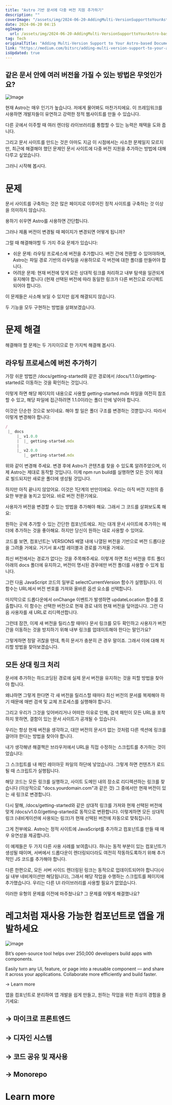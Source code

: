 ```yaml
---
title: "Astro 기반 문서에 다중 버전 지원 추가하기"
description: ""
coverImage: "/assets/img/2024-06-20-AddingMulti-VersionSupporttoYourAstro-basedDocumentation_0.png"
date: 2024-06-20 04:15
ogImage: 
  url: /assets/img/2024-06-20-AddingMulti-VersionSupporttoYourAstro-basedDocumentation_0.png
tag: Tech
originalTitle: "Adding Multi-Version Support to Your Astro-based Documentation"
link: "https://medium.com/bitsrc/adding-multi-version-support-to-your-astro-based-documentation-429aa2ca7089"
isUpdated: true
---
```





## 같은 문서 안에 여러 버전을 가질 수 있는 방법은 무엇인가요?

![Image](/assets/img/2024-06-20-AddingMulti-VersionSupporttoYourAstro-basedDocumentation_0.png)

현재 Astro는 매우 인기가 높습니다. 저에게 물어봐도 마찬가지에요. 이 프레임워크를 사용하면 개발자들이 유연하고 강력한 정적 웹사이트를 만들 수 있습니다.

다른 곳에서 이주할 때 여러 렌더링 라이브러리를 통합할 수 있는 능력은 채택을 도와 줍니다.

<div class="content-ad"></div>

그리고 문서 사이트를 만드는 것은 아마도 지금 이 시점에서는 사소한 문제일지 모르지만, 최근에 해결해야 했던 문제인 문서 사이트에 다중 버전 지원을 추가하는 방법에 대해 다루고 싶었습니다.

그러니 시작해 봅시다.

# 문제

문서 사이트를 구축하는 것은 많은 페이지로 이루어진 정적 사이트를 구축하는 것 이상을 의미하지 않습니다.

<div class="content-ad"></div>

용하기 쉬우면 Astro를 사용하면 간단합니다.

그러나 제품 버전이 변경될 때 페이지가 변경되면 어떻게 됩니까?

그럴 때 해결해야할 두 가지 주요 문제가 있습니다:

- 쉬운 문제: 라우팅 프로세스에 버전을 추가합니다. 버전 간에 전환할 수 있어야하며, Astro는 파일 경로 기반의 라우팅을 사용하므로 각 버전에 대한 폴더를 만들어야 합니다.
- 어려운 문제: 현재 버전에 맞게 모든 상대적 링크를 처리하고 내부 탐색을 일관되게 유지해야 합니다 (현재 선택된 버전에 따라 동일한 링크가 다른 버전으로 리디렉트되어야 합니다).

<div class="content-ad"></div>

이 문제들은 사소해 보일 수 있지만 쉽게 해결되지 않습니다.

두 기능을 모두 구현하는 방법을 살펴보겠습니다.

# 문제 해결

해결해야 할 문제는 두 가지이므로 한 가지씩 해결해 봅시다.

<div class="content-ad"></div>

## 라우팅 프로세스에 버전 추가하기

가장 쉬운 방법은 /docs/getting-started와 같은 경로에서 /docs/1.1.0/getting-started로 이동하는 것을 확인하는 것입니다.

이렇게 하면 해당 페이지의 내용으로 사용할 getting-started.mdx 파일을 여전히 참조할 수 있고, 해당 파일에 접근하려면 1.1.0이라는 폴더 안에 넣어야 합니다.

이것은 단순한 것으로 보이네요. 해야 할 일은 폴더 구조를 변경하는 것뿐입니다. 따라서 이렇게 변경해야 합니다:

<div class="content-ad"></div>

```js
/
 |_ docs
     |_ v1.0.0
     |  |_ getting-started.mdx
     |
     |_ v2.0.0
        |_ getting-started.mdx
```

위와 같이 변경해 주세요. 변경 후에 Astro가 콘텐츠를 찾을 수 있도록 알려주었으며, 이제 Astro는 제대로 동작할 것입니다. 이제 npm run build를 실행하면 모든 것이 제대로 빌드되지만 새로운 폴더에 생성될 것입니다.

<div class="content-ad"></div>

하지만 아직 끝나지 않았어요. 이것은 1단계의 반만이에요. 우리는 아직 버전 지원의 중요한 부분을 놓치고 있어요. 바로 버전 전환기에요.

사용자가 버전을 변경할 수 있는 방법을 추가해야 해요. 그래서 그 코드를 살펴보도록 해요:

원하는 곳에 추가할 수 있는 간단한 컴포넌트에요. 저는 대개 문서 사이트에 추가하는 헤더에 추가하는 것을 좋아해요. 하지만 당신이 원하는 대로 사용할 수 있어요.

코드를 보면, 컴포넌트는 VERSIONS 배열 내에 나열된 버전을 기반으로 버전 드롭다운을 그려줄 거에요. 거기서 표시할 레이블과 경로를 가져올 거에요.

<div class="content-ad"></div>

최신 버전에서는 경로가 없다는 것을 주목해주세요. 이렇게 하면 최신 버전을 루트 폴더 아래의 docs 폴더에 유지하고, 버전이 명시된 경우에만 버전 폴더를 사용할 수 있게 됩니다.

그런 다음 JavaScript 코드의 일부로 selectCurrentVersion 함수가 실행됩니다. 이 함수는 URL에서 버전 번호를 가져와 올바른 옵션 요소를 선택합니다.

마지막으로 드롭다운에서 onChange 이벤트가 발생하면 updateLocation 함수를 호출합니다. 이 함수는 선택한 버전으로 현재 경로 내의 현재 버전을 덮어씁니다. 그런 다음 사용자를 새 URL로 리디렉션합니다.

그런데 잠깐, 이제 새 버전을 릴리스할 때마다 문서 링크를 모두 확인하고 사용자가 버전 간을 이동하는 것을 방지하기 위해 내부 링크를 업데이트해야 한다는 말인가요?

<div class="content-ad"></div>

그렇게하면 정말 귀찮을 텐데, 특히 문서가 충분히 큰 경우 말이죠. 그래서 이에 대해 처리할 방법을 찾아보겠습니다.

## 모든 상대 링크 처리

문서에 추가하는 하드코딩된 경로에 실제 문서 버전을 유지하는 것을 피할 방법을 찾아야 합니다.

왜냐하면 그렇게 한다면 각 새 버전을 릴리스할 때마다 최신 버전의 문서를 복제해야 하기 때문에 매번 검색 및 교체 프로세스를 실행해야 합니다.

<div class="content-ad"></div>

그리고 우리가 그것을 잊어버리거나 어떠한 이유로 인해, 검색 패턴이 모든 URL을 포착하지 못하면, 결함이 있는 문서 사이트가 공개될 수 있습니다.

우리는 항상 현재 버전을 생각하고, 대안 버전의 문서가 없는 것처럼 다른 섹션에 링크를 걸어야 한다는 방법을 찾아야 합니다.

내가 생각해낸 해결책은 브라우저에서 URL을 직접 수정하는 스크립트를 추가하는 것이었습니다:

그 스크립트를 내 메인 레이아웃 파일의 하단에 넣었습니다. 그렇게 하면 컨텐츠가 로드될 때 스크립트가 실행됩니다.

<div class="content-ad"></div>

해당 코드는 모든 링크를 실행하고, 사이트 도메인 내의 장소로 리디렉션하는 링크를 찾습니다 (이상적으로 "docs.yourdomain.com"과 같은 것) 그 중에서만 현재 버전이 있는 새 링크로 변경합니다.

다시 말해, /docs/getting-started와 같은 상대적 링크를 가져와 현재 선택된 버전에 맞게 /docs/v1.0.0/getting-started로 동적으로 변환합니다. 이렇게하면 모든 상대적 링크 (내비게이션에 사용되는 링크)가 현재 선택된 버전에 자동으로 맞춰집니다.

그게 전부에요. Astro는 정적 사이트에 JavaScript를 추가하고 컴포넌트를 만들 때 매우 유연성을 제공합니다.

<div class="content-ad"></div>

이 예제들은 두 가지 다른 사용 사례를 보여줍니다. 하나는 동적 부분이 있는 컴포넌트가 생성될 때이며, 서버에서 드롭다운이 렌더링되더라도 여전히 작동하도록하기 위해 추가적인 JS 코드를 추가해야 합니다.

다른 한편으로, 모든 서버 사이드 렌더링된 링크는 동적으로 업데이트되어야 합니다(사실 내부 네비게이션만 해당됩니다), 그래서 해당 작업을 수행하는 스크립트를 페이지에 추가했습니다. 우리는 다른 UI 라이브러리를 사용할 필요가 없었습니다.

이러한 유형의 문제를 이전에 마주쳤나요? 그 문제를 어떻게 해결했나요?

# 레고처럼 재사용 가능한 컴포넌트로 앱을 개발하세요

<div class="content-ad"></div>


![image](/assets/img/2024-06-20-AddingMulti-VersionSupporttoYourAstro-basedDocumentation_1.png)

Bit’s open-source tool helps over 250,000 developers build apps with components.

Easily turn any UI, feature, or page into a reusable component — and share it across your applications. Collaborate more efficiently and build faster.

→ Learn more


<div class="content-ad"></div>

앱을 컴포넌트로 분리하여 앱 개발을 쉽게 만들고, 원하는 작업을 위한 최상의 경험을 즐기세요:

## → 마이크로 프론트엔드

## → 디자인 시스템

## → 코드 공유 및 재사용

<div class="content-ad"></div>

## → Monorepo

# Learn more